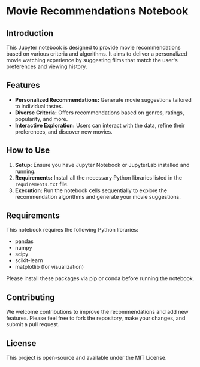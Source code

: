
# Movie Recommendations Notebook

## Introduction
This Jupyter notebook is designed to provide movie recommendations based on various criteria and algorithms. It aims to deliver a personalized movie watching experience by suggesting films that match the user's preferences and viewing history.

## Features
- **Personalized Recommendations:** Generate movie suggestions tailored to individual tastes.
- **Diverse Criteria:** Offers recommendations based on genres, ratings, popularity, and more.
- **Interactive Exploration:** Users can interact with the data, refine their preferences, and discover new movies.

## How to Use
1. **Setup:** Ensure you have Jupyter Notebook or JupyterLab installed and running.
2. **Requirements:** Install all the necessary Python libraries listed in the `requirements.txt` file.
3. **Execution:** Run the notebook cells sequentially to explore the recommendation algorithms and generate your movie suggestions.

## Requirements
This notebook requires the following Python libraries:
- pandas
- numpy
- scipy
- scikit-learn
- matplotlib (for visualization)

Please install these packages via pip or conda before running the notebook.

## Contributing
We welcome contributions to improve the recommendations and add new features. Please feel free to fork the repository, make your changes, and submit a pull request.

## License
This project is open-source and available under the MIT License.
